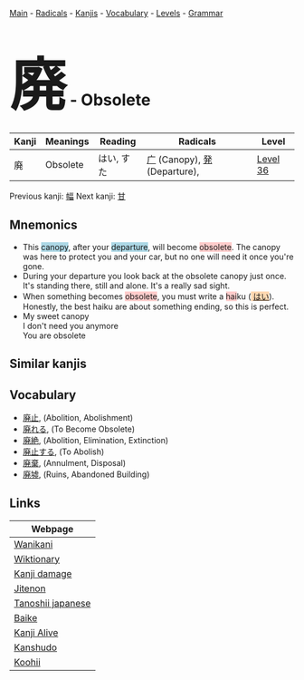 <style> bigfont {font-size: 100px}</style>
[Main](../README.md) -
[Radicals](../radicals.md) -
[Kanjis](../kanjis.md) -
[Vocabulary](../vocabulary.md) -
[Levels](../levels.md) -
[Grammar](../grammar.md)
# <bigfont> 廃</bigfont> - Obsolete 

| Kanji | Meanings | Reading | Radicals | Level |
| --- | --- | --- | --- | --- |
| 廃 | Obsolete | はい, すた | [广](../radicals/广.md) (Canopy), [発](../radicals/発.md) (Departure),  | [Level 36](../levels/wk_level36.md) |

Previous kanji: [幅](幅.md) Next kanji: [甘](甘.md) 

## Mnemonics
 * This <span style="background-color:#ADD8E6"> canopy</span>, after your <span style="background-color:#ADD8E6"> departure</span>, will become <span style="background-color:#ffcccb"> obsolete</span>. The canopy was here to protect you and your car, but no one will need it once you're gone.
* During your departure you look back at the obsolete canopy just once. It's standing there, still and alone. It's a really sad sight.
* When something becomes <span style="background-color:#ffcccb"> obsolete</span>, you must write a <span style="background-color:#ffcccb"> hai</span>ku (<span style="background-color:#fed8b1"> [はい](https://jisho.org/search/はい)</span>). Honestly, the best haiku are about something ending, so this is perfect.
* My sweet canopy<br />I don't need you anymore<br />You are obsolete


## Similar kanjis
 


## Vocabulary
 * [廃止](../vocabulary/廃.md), (Abolition, Abolishment)
* [廃れる](../vocabulary/廃.md), (To Become Obsolete)
* [廃絶](../vocabulary/廃.md), (Abolition, Elimination, Extinction)
* [廃止する](../vocabulary/廃.md), (To Abolish)
* [廃棄](../vocabulary/廃.md), (Annulment, Disposal)
* [廃墟](../vocabulary/廃.md), (Ruins, Abandoned Building)



## Links 

| Webpage |
| --- |
| [Wanikani          ](https://www.wanikani.com/kanji/廃) |
| [Wiktionary        ](https://en.wiktionary.org/wiki/廃) |
| [Kanji damage      ](http://www.kanjidamage.com/kanji/search?utf8=✓&q=廃) |
| [Jitenon           ](https://jitenon.com/kanji/廃) |
| [Tanoshii japanese ](https://www.tanoshiijapanese.com/dictionary/kanji.cfm?k=廃) |
| [Baike             ](https://baike.baidu.com/item/廃) |
| [Kanji Alive       ](https://app.kanjialive.com/廃) |
| [Kanshudo          ](https://www.kanshudo.com/searchmn?q=廃) |
| [Koohii            ](https://kanji.koohii.com/study/kanji/廃) |
